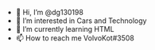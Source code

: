 - 👋 Hi, I’m @dg130198
- 👀 I’m interested in Cars and Technology
- 🌱 I’m currently learning HTML
- 📫 How to reach me VolvoKot#3508

<!---
dg130198/dg130198 is a ✨ special ✨ repository because its `README.md` (this file) appears on your GitHub profile.
You can click the Preview link to take a look at your changes.
--->

